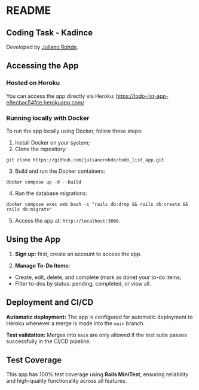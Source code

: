 # README

## Coding Task - Kadince

Developed by [Juliano Rohde](https://www.linkedin.com/in/julianorohde/).

## Accessing the App

### Hosted on Heroku

You can access the app directly via Heroku: https://todo-list-app-e8ecbac54fce.herokuapp.com/

### Running locally with Docker

To run the app locally using Docker, follow these steps:

1. Install Docker on your system;
2. Clone the repository: 
```
git clone https://github.com/julianorohde/todo_list_app.git
```
3. Build and run the Docker containers:
```
docker compose up -d --build
```
4. Run the database migrations:
```
docker compose exec web bash -c "rails db:drop && rails db:create && rails db:migrate"
```
5. Access the app at: `http://localhost:3000`.

## Using the App

1. **Sign up:** first, create an account to access the app.

2. **Manage To-Do Items:**
* Create, edit, delete, and complete (mark as done) your to-do items;
* Filter to-dos by status: pending, completed, or view all.

## Deployment and CI/CD

**Automatic deployment:** The app is configured for automatic deployment to Heroku whenever a merge is made into the `main` branch.

**Test validation:** Merges into `main` are only allowed if the test suite passes successfully in the CI/CD pipeline.

## Test Coverage

This app has 100% test coverage using **Rails MiniTest**, ensuring reliability and high-quality functionality across all features.
